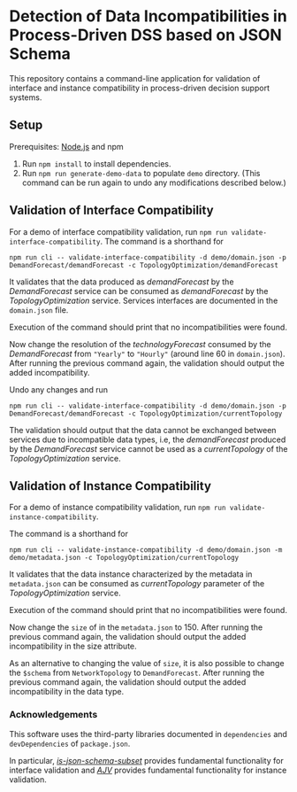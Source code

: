 # Detection of Data Incompatibilities in Process-Driven DSS based on JSON Schema

This repository contains a command-line application for validation of interface and instance compatibility in process-driven decision support systems.

## Setup

Prerequisites: [Node.js](https://nodejs.org/en/) and npm

1. Run `npm install` to install dependencies.
2. Run `npm run generate-demo-data` to populate `demo` directory. (This command can be run again to undo any modifications described below.)

## Validation of Interface Compatibility

For a demo of interface compatibility validation, run `npm run validate-interface-compatibility`.
The command is a shorthand for

```
npm run cli -- validate-interface-compatibility -d demo/domain.json -p DemandForecast/demandForecast -c TopologyOptimization/demandForecast
```

It validates that the data produced as _demandForecast_ by the _DemandForecast_ service can be consumed as _demandForecast_ by the _TopologyOptimization_ service. Services interfaces are documented in the `domain.json` file.

Execution of the command should print that no incompatibilities were found.

Now change the resolution of the _technologyForecast_ consumed by the _DemandForecast_ from `"Yearly"` to `"Hourly"` (around line 60 in `domain.json`). After running the previous command again, the validation should output the added incompatibility.

Undo any changes and run

```
npm run cli -- validate-interface-compatibility -d demo/domain.json -p DemandForecast/demandForecast -c TopologyOptimization/currentTopology
```

The validation should output that the data cannot be exchanged between services due to incompatible data types, i.e, the _demandForecast_ produced by the _DemandForecast_ service cannot be used as a _currentTopology_ of the _TopologyOptimization_ service.

## Validation of Instance Compatibility

For a demo of instance compatibility validation, run `npm run validate-instance-compatibility`.

The command is a shorthand for

```
npm run cli -- validate-instance-compatibility -d demo/domain.json -m demo/metadata.json -c TopologyOptimization/currentTopology
```

It validates that the data instance characterized by the metadata in `metadata.json` can be consumed as _currentTopology_ parameter of the _TopologyOptimization_ service.

Execution of the command should print that no incompatibilities were found.

Now change the `size` of in the `metadata.json` to 150. After running the previous command again, the validation should output the added incompatibility in the size attribute.

As an alternative to changing the value of `size`, it is also possible to change the `$schema` from `NetworkTopology` to `DemandForecast`. After running the previous command again, the validation should output the added incompatibility in the data type.

### Acknowledgements

This software uses the third-party libraries documented in `dependencies` and `devDependencies` of `package.json`.

In particular, [_is-json-schema-subset_](https://github.com/haggholm/is-json-schema-subset) provides fundamental functionality for interface validation and [_AJV_](https://github.com/ajv-validator/ajv) provides fundamental functionality for instance validation.
